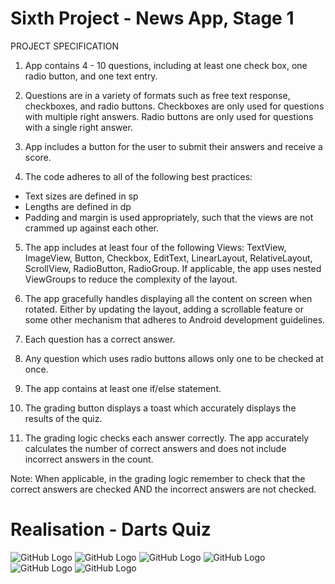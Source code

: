 # Sixth Project - News App, Stage 1

PROJECT SPECIFICATION
1. App contains 4 - 10 questions, including at least one check box, one radio button, and one text entry.

2. Questions are in a variety of formats such as free text response, checkboxes, and radio buttons. Checkboxes are only used for questions with multiple right answers. Radio buttons are only used for questions with a single right answer.

3. App includes a button for the user to submit their answers and receive a score.

4. The code adheres to all of the following best practices:

  - Text sizes are defined in sp
  - Lengths are defined in dp
  - Padding and margin is used appropriately, such that the views are not crammed up against each other.



5. The app includes at least four of the following Views: TextView, ImageView, Button, Checkbox, EditText, LinearLayout, RelativeLayout, ScrollView, RadioButton, RadioGroup. If applicable, the app uses nested ViewGroups to reduce the complexity of the layout.

6. The app gracefully handles displaying all the content on screen when rotated. Either by updating the layout, adding a scrollable feature or some other mechanism that adheres to Android development guidelines.

7. Each question has a correct answer.

8. Any question which uses radio buttons allows only one to be checked at once.

9. The app contains at least one if/else statement.



10. The grading button displays a toast which accurately displays the results of the quiz.


11. The grading logic checks each answer correctly. The app accurately calculates the number of correct answers and does not include incorrect answers in the count.

Note: When applicable, in the grading logic remember to check that the correct answers are checked AND the incorrect answers are not checked.


# Realisation - Darts Quiz


![GitHub Logo](Screenshots/screen1.png)  ![GitHub Logo](Screenshots/screen2.png)  ![GitHub Logo](Screenshots/screen3.png)  ![GitHub Logo](Screenshots/screen4.png)  ![GitHub Logo](Screenshots/screen5.png)  ![GitHub Logo](Screenshots/screen6.png)  
  
